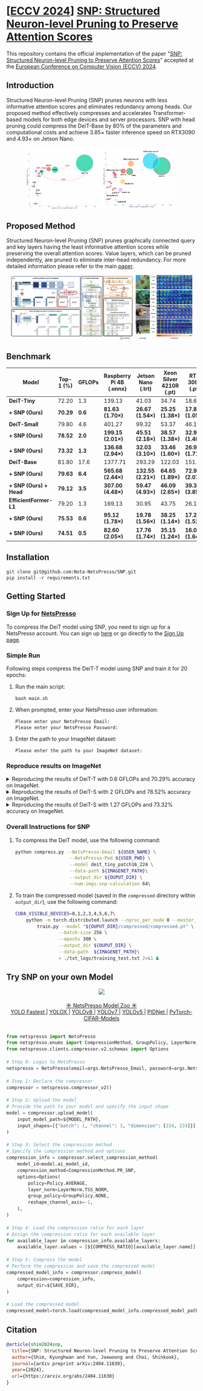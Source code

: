 # [[ECCV 2024](https://eccv.ecva.net/)] [SNP: Structured Neuron-level Pruning to Preserve Attention Scores](https://arxiv.org/abs/2404.11630)

This repository contains the official implementation of the paper "[SNP: Structured Neuron-level Pruning to Preserve Attention Scores](https://arxiv.org/abs/2404.11630)" accepted at the [European Conference on Computer Vision (ECCV) 2024](https://eccv.ecva.net/).

## Introduction
Structured Neuron-level Pruning (SNP) prunes neurons with less informative attention scores and eliminates redundancy among heads. Our proposed method effectively compresses and accelerates Transformer-based models for both edge devices and server processors. SNP with head pruning could compress the DeiT-Base by 80\% of the parameters and computational costs and achieve 3.85× faster inference speed on RTX3090 and 4.93× on Jetson Nano.

<div align="center">
    <img src="./fig/perf_latency_params_jetson_nano.png" alt="Description1" style="width:39%; display: inline-block;">
    <img src="./fig/Fig1.PNG" alt="Description2" style="width:39%; display: inline-block;">
</div>

## Proposed Method

Structured Neuron-level Pruning (SNP) prunes graphically connected query and key layers having the least informative attention scores while preserving the overall attention scores. Value layers, which can be pruned independently, are pruned to eliminate inter-head redundancy. For more detailed information please refer to the main [paper](https://arxiv.org/abs/2404.11630).

<div align="center">
    <img src="./fig/proposed methods.PNG" alt="Description1" style="width:65%; display: inline-block;">
    <img src="./fig/fig3_attention_maps.PNG" alt="Description2" style="width:30%; display: inline-block;">
</div>

<!-- <div style="text-align: center;">
    <img src="./fig/tab.PNG" alt="Description" style="width: 90%;height:60%">
</div> -->

## Benchmark

<center>

| Model               | Top-1 (%)         | GFLOPs           | Raspberry Pi 4B (.onnx) | Jetson Nano (.trt)  | Xeon Silver 4210R (.pt) | RTX 3090 (.pt)        |
|---------------------|-------------------|------------------|-------------------------|----------------------|-------------------------|-----------------------|
| **DeiT-Tiny**           | 72.20             | 1.3              | 139.13                  | 41.03                | 34.74                   | 18.65                 |
| **+ SNP (Ours)**    | **70.29**         | **0.6**          | **81.63 (1.70×)**       | **26.67 (1.54×)**    | **25.25 (1.38×)**       | **17.82 (1.05×)**     |
| **DeiT-Small**          | 79.80             | 4.6              | 401.27                  | 99.32                | 53.37                   | 46.13                 |
| **+ SNP (Ours)**    | **78.52**         | **2.0**          | **199.15 (2.01×)**      | **45.51 (2.18×)**    | **38.57 (1.38×)**       | **32.91 (1.40×)**     |
| **+ SNP (Ours)**    | **73.32**         | **1.3**          | **136.68 (2.94×)**      | **32.03 (3.10×)**    | **33.46 (1.60×)**       | **26.98 (1.71×)**     |
| **DeiT-Base**           | 81.80             | 17.6             | 1377.71                 | 293.29               | 122.03                  | 151.35                |
| **+ SNP (Ours)**    | **79.63**         | **6.4**          | **565.68 (2.44×)**      | **132.55 (2.21×)**   | **64.65 (1.89×)**       | **72.96 (2.07×)**     |
| **+ SNP (Ours) + Head** | **79.12**         | **3.5**          | **307.00 (4.48×)**      | **59.47 (4.93×)**    | **46.09 (2.65×)**       | **39.31 (3.85×)**     |
| **EfficientFormer-L1**  | 79.20             | 1.3              | 169.13                  | 30.95                | 43.75                   | 26.19                 |
| **+ SNP (Ours)**    | **75.53**         | **0.6**          | **95.12 (1.78×)**       | **19.78 (1.56×)**    | **38.25 (1.14×)**       | **17.24 (1.52×)**     |
| **+ SNP (Ours)**    | **74.51**         | **0.5**          | **82.60 (2.05×)**       | **17.76 (1.74×)**    | **35.15 (1.24×)**       | **16.01 (1.64×)**     |

</center>

## Installation
```
git clone git@github.com:Nota-NetsPresso/SNP.git
pip install -r requirements.txt
```

## Getting Started
### Sign Up for  [NetsPresso](https://netspresso.ai/) 

To compress the DeiT model using SNP, you need to sign up for a NetsPresso account. You can sign up [here](https://netspresso.ai/) or go directly to the [Sign Up page](https://account.netspresso.ai/signup).

### Simple Run
Following steps compress the DeiT-T model using SNP and train it for 20 epochs:
1. Run the main script:
    ```
    bash main.sh
    ```
2. When prompted, enter your NetsPresso user information:
    ```
    Please enter your NetsPresso Email:
    Please enter your NetsPresso Password:
    ```
3. Enter the path to your ImageNet dataset:
    ```
    Please enter the path to your ImageNet dataset:
    ```

### Reproduce results on ImageNet
<details>
<summary>Reproducing the results of DeiT-T with 0.6 GFLOPs and 70.29% accuracy on ImageNet.</summary>

    CUDA_VISIBLE_DEVICES=0,1,2,3,4,5,6,7\
        python -m torch.distributed.launch --nproc_per_node 8 --master_addr="127.0.0.1" --master_port=12345 \
            train.py --model "./reported_models/compressed_models/DeiT-T.pt" \
                    --lr 0.001 \
                    --batch-size 256 \
                    --epochs 300 \
                    --output_dir ${OUPUT_DIR} \
                    --data-path  ${IMAGENET_PATH}\
                    > ./txt_logs/training_deit_t.txt 2>&1 &

</details>

<details>
<summary> Reproducing the results of DeiT-S with 2 GFLOPs and 78.52% accuracy on ImageNet.</summary>

        CUDA_VISIBLE_DEVICES=0,1,2,3,4,5,6,7\
            python -m torch.distributed.launch --nproc_per_node 8 --master_addr="127.0.0.1" --master_port=12345 \
                train.py --model "./reported_models/compressed_models/DeiT-S_2GFLOPs.pt" \
                        --lr 0.001 \
                        --batch-size 256 \
                        --epochs 300 \
                        --output_dir ${OUPUT_DIR} \
                        --data-path  ${IMAGENET_PATH}\
                        > ./txt_logs/training_deit_s_2GFLOPs.txt 2>&1 &
                        
</details>

<details>
<summary>Reproducing the results of DeiT-S with 1.27 GFLOPs and 73.32% accuracy on ImageNet.</summary>

        CUDA_VISIBLE_DEVICES=0,1,2,3,4,5,6,7\
            python -m torch.distributed.launch --nproc_per_node 8 --master_addr="127.0.0.1" --master_port=12345 \
                train.py --model "./reported_models/compressed_models/DeiT-S_1_27GFLOPs.pt" \
                        --lr 0.001 \
                        --batch-size 256 \
                        --epochs 300 \
                        --output_dir ${OUPUT_DIR} \
                        --data-path  ${IMAGENET_PATH}\
                        > ./txt_logs/training_deit_s_1_27GFLOPs.txt 2>&1 &
                        
</details>


### Overall Instructions for SNP
1. To compress the DeiT model, use the following command:

    ```bash 
    python compress.py --NetsPresso-Email ${USER_NAME} \
                        --NetsPresso-Pwd ${USER_PWD} \
                        --model deit_tiny_patch16_224 \
                        --data-path ${IMAGENET_PATH}\
                        --output_dir ${OUPUT_DIR} \
                        --num-imgs-snp-calculation 64\
    ```

2. To train the compressed model (saved in the `compressed` directory within `output_dir`), use the following command:
    ```bash
    CUDA_VISIBLE_DEVICES=0,1,2,3,4,5,6,7\
        python -m torch.distributed.launch --nproc_per_node 8 --master_addr="127.0.0.1" --master_port=12345 \
            train.py --model "${OUPUT_DIR}/compressed/compressed.pt" \
                    --batch-size 256 \
                    --epochs 300 \
                    --output_dir ${OUPUT_DIR} \
                    --data-path  ${IMAGENET_PATH}\
                    > ./txt_logs/training_test.txt 2>&1 &
    ```

## Try SNP on your own Model

<div align="center">
    <a href="https://netspresso.ai/?utm_source=git&utm_medium=banner_py&utm_campaign=np_renew" target="_blank"><img src="https://netspresso-docs-imgs.s3.ap-northeast-2.amazonaws.com/imgs/banner/NetsPresso2.0_banner.png"/>
</div>

<br>

<div align="center">
  ☀️ NetsPresso Model Zoo ☀️ <br>
      <a href="https://github.com/Nota-NetsPresso/ModelZoo-YOLOFastest-for-ARM-U55-M85"> YOLO Fastest </a>
    | <a href="https://github.com/Nota-NetsPresso/yolox_nota"> YOLOX </a>
    | <a href="https://github.com/Nota-NetsPresso/ultralytics_nota"> YOLOv8 </a> 
    | <a href="https://github.com/Nota-NetsPresso/ModelZoo-YOLOv7"> YOLOv7 </a> 
    | <a href="https://github.com/Nota-NetsPresso/yolov5_nota"> YOLOv5 </a> 
    | <a href="https://github.com/Nota-NetsPresso/PIDNet_nota"> PIDNet </a>     
    | <a href="https://github.com/Nota-NetsPresso/pytorch-cifar-models_nota"> PyTorch-CIFAR-Models</a>
</div>
</br>

```Python
from netspresso import NetsPresso
from netspresso.enums import CompressionMethod, GroupPolicy, LayerNorm, Policy
from netspresso.clients.compressor.v2.schemas import Options

# Step 0: Login to NetsPresso
netspresso = NetsPresso(email=args.NetsPresso_Email, password=args.NetsPresso_Pwd)

# Step 1: Declare the compressor
compressor = netspresso.compressor_v2()

# Step 2: Upload the model
# Provide the path to your model and specify the input shape
model = compressor.upload_model(
    input_model_path=${MODEL_PATH},
    input_shapes=[{"batch": 1, "channel": 3, "dimension": [224, 224]}],
)

# Step 3: Select the compression method
# Specify the compression method and options
compression_info = compressor.select_compression_method(
    model_id=model.ai_model_id,
    compression_method=CompressionMethod.PR_SNP,
    options=Options(
        policy=Policy.AVERAGE,
        layer_norm=LayerNorm.TSS_NORM,
        group_policy=GroupPolicy.NONE,
        reshape_channel_axis=-1,
    ),
)

# Step 4: Load the compression ratio for each layer
# Assign the compression ratio for each available layer
for available_layer in compression_info.available_layers:
    available_layer.values = [${COMPRESS_RATIO}[available_layer.name]]

# Step 5: Compress the model
# Perform the compression and save the compressed model
compressed_model_info = compressor.compress_model(
    compression=compression_info,
    output_dir=${SAVE_DIR},
)

# Load the compressed model
compressed_model=torch.load(compressed_model_info.compressed_model_path)
```

## Citation
```bibtex
@article{shim2024snp,
  title={SNP: Structured Neuron-level Pruning to Preserve Attention Scores},
  author={Shim, Kyunghwan and Yun, Jaewoong and Choi, Shinkook},
  journal={arXiv preprint arXiv:2404.11630},
  year={2024},
  url={https://arxiv.org/abs/2404.11630}
}
```